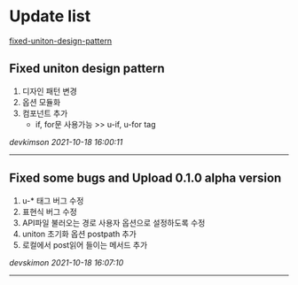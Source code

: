 # Update list

<!-- markdownlint-enable MD000 -->
[fixed-uniton-design-pattern](#fixed-uniton-design-pattern)

## Fixed uniton design pattern

1. 디자인 패턴 변경
2. 옵션 모듈화
3. 컴포넌트 추가
   - if, for문 사용가능 >> u-if, u-for tag

*devkimson 2021-10-18 16:00:11*

-----

## Fixed some bugs and Upload 0.1.0 alpha version

1. u-* 태그 버그 수정
2. 표현식 버그 수정
3. API파일 불러오는 경로 사용자 옵션으로 설정하도록 수정
4. uniton 초기화 옵션 postpath 추가
5. 로컬에서 post읽어 들이는 메서드 추가

*devskimon 2021-10-18 16:07:10*

-----